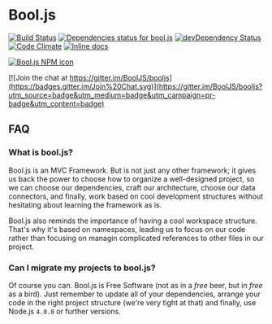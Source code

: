 # Bool.js

[![Build Status](https://travis-ci.org/BoolJS/booljs.svg?branch=master)](https://travis-ci.org/BoolJS/booljs) [![Dependencies status for bool.js](https://david-dm.org/booljs/booljs.svg)](https://david-dm.org/booljs/booljs) [![devDependency Status](https://david-dm.org/booljs/booljs/dev-status.svg)](https://david-dm.org/booljs/booljs#info=devDependencies) [![Code Climate](https://codeclimate.com/github/BoolJS/booljs/badges/gpa.svg)](https://codeclimate.com/github/BoolJS/booljs) [![Inline docs](http://inch-ci.org/github/booljs/booljs.svg?branch=master)](http://inch-ci.org/github/booljs/booljs)

[![Bool.js NPM icon](https://nodei.co/npm/bool.js.png)](https://npmjs.com/packages/bool.js)

[![Join the chat at https://gitter.im/BoolJS/booljs](https://badges.gitter.im/Join%20Chat.svg)](https://gitter.im/BoolJS/booljs?utm_source=badge&utm_medium=badge&utm_campaign=pr-badge&utm_content=badge)

## FAQ

### What is bool.js?
Bool.js is an MVC Framework. But is not just any other framework; it gives us back the power to choose how to organize a well-designed project, so we can choose our dependencies, craft our architecture, choose our data connectors, and finally, work based on cool development structures without hesitating about learning the framework as is.

Bool.js also reminds the importance of having a cool workspace structure. That's why it's based on namespaces, leading us to focus on our code rather than focusing on managin complicated references to other files in our project.

### Can I migrate my projects to bool.js?
Of course you can. Bool.js is Free Software (not as in a *free* beer, but in *free* as a bird). Just remember to update all of your dependencies, arrange your code in the right project structure (we're very tight at that) and finally, use Node.js `4.0.0` or further versions.

